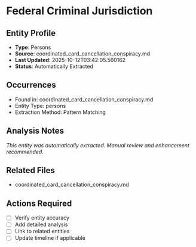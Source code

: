 # Federal Criminal Jurisdiction

## Entity Profile
- **Type**: Persons
- **Source**: coordinated_card_cancellation_conspiracy.md
- **Last Updated**: 2025-10-12T03:42:05.560162
- **Status**: Automatically Extracted

## Occurrences
- Found in: coordinated_card_cancellation_conspiracy.md
- Entity Type: persons
- Extraction Method: Pattern Matching

## Analysis Notes
*This entity was automatically extracted. Manual review and enhancement recommended.*

## Related Files
- coordinated_card_cancellation_conspiracy.md

## Actions Required
- [ ] Verify entity accuracy
- [ ] Add detailed analysis
- [ ] Link to related entities
- [ ] Update timeline if applicable
